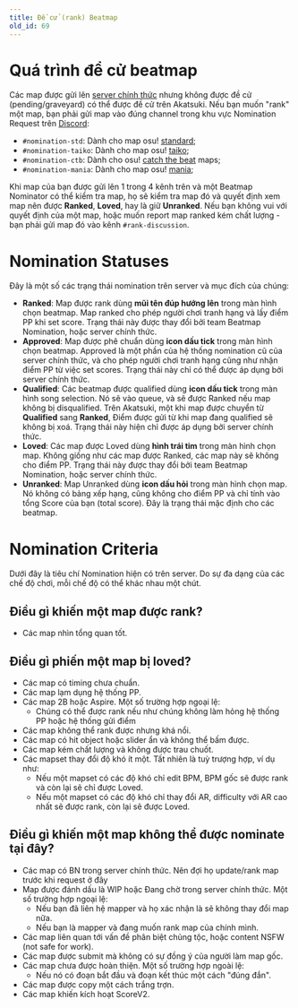 ```yaml
---
title: Đề cử (rank) Beatmap
old_id: 69
---
```


# Quá trình để cử beatmap
Các map được gửi lên [server chính thức](https://osu.ppy.sh) nhưng không được đề cử (pending/graveyard) có thể được đề cử trên Akatsuki. Nếu bạn muốn "rank" một map, bạn phải gửi map vào đúng channel trong khu vực Nomination Request trên [Discord](https://akatsuki.gg/discord):

- `#nomination-std`: Dành cho map osu! [standard](https://osu.ppy.sh/wiki/en/Game_mode/osu!);
- `#nomination-taiko`: Dành cho map osu! [taiko](https://osu.ppy.shwiki/en/Game_mode/osu!taiko);
- `#nomination-ctb`: Dành cho osu! [catch the beat](https://osu.ppy.sh/wiki/en/Game_mode/osu!catch) maps;
- `#nomination-mania`: Dành cho map osu! [mania](https://osu.ppy.sh/wiki/en/Game_mode/osu!mania);

Khi map của bạn được gửi lên 1 trong 4 kênh trên và một Beatmap Nominator có thể kiểm tra map, họ sẽ kiểm tra map đó và quyết định xem map nên được **Ranked**, **Loved**, hay là giữ **Unranked**. Nếu bạn không vui với quyết định của một map, hoặc muốn report map ranked kém chất lượng - bạn phải gửi map đó vào kênh `#rank-discussion`.

# Nomination Statuses
Đây là một số các trạng thái nomination trên server và mục đích của chúng:

- **Ranked**: Map được rank dùng **mũi tên đúp hướng lên** trong màn hình chọn beatmap. Map ranked cho phép người chơi tranh hạng và lấy điểm PP khi set score. Trạng thái này được thay đổi bởi team Beatmap Nomination, hoặc server chính thức.
- **Approved**: Map được phê chuẩn dùng **icon dấu tick** trong màn hình chọn beatmap. Approved là một phần của hệ thống nomination cũ của server chính thức, và cho phép người chơi tranh hạng cũng như nhận điểm PP từ việc set scores. Trạng thái này chỉ có thể được áp dụng bởi server chính thức.
- **Qualified**: Các beatmap được qualified dùng **icon dấu tick** trong màn hình song selection. Nó sẽ vào queue, và sẽ được Ranked nếu map không bị disqualified. Trên Akatsuki, một khi map được chuyển từ **Qualified** sang **Ranked**, Điểm được gửi từ khi map đang qualified sẽ không bị xoá. Trạng thái này hiện chỉ được áp dụng bởi server chính thức.
- **Loved**: Các map được Loved dùng **hình trái tim** trong màn hình chọn map. Không giống như các map được Ranked, các map này sẽ không cho điểm PP. Trạng thái này được thay đổi bởi team Beatmap Nomination, hoặc server chính thức.
- **Unranked**: Map Unranked dùng **icon dấu hỏi** trong màn hình chọn map. Nó không có bảng xếp hạng, cũng không cho điểm PP và chỉ tính vào tổng Score của bạn (total score). Đây là trạng thái mặc định cho các beatmap.

# Nomination Criteria
Dưới đây là tiêu chí Nomination hiện có trên server. Do sự đa dạng của các chế độ chơi, mỗi chế độ có thể khác nhau một chút.

## Điều gì khiến một map được rank?
- Các map nhìn tổng quan tốt.

## Điều gì phiến một map bị loved?
- Các map có timing chưa chuẩn.
- Các map lạm dụng hệ thống PP.
- Các map 2B hoặc Aspire. Một số trường hợp ngoại lệ:
  - Chúng có thể được rank nếu như chúng không làm hỏng hệ thống PP hoặc hệ thống gửi điểm
- Các map không thể rank được nhưng khá nổi.
- Các map có hit object hoặc slider ẩn và không thể bấm được.
- Các map kém chất lượng và không được trau chuốt.
- Các mapset thay đổi độ khó ít một. Tất nhiên là tuỳ trượng hợp, ví dụ như:
  - Nếu một mapset có các độ khó chỉ edit BPM, BPM gốc sẽ được rank và còn lại sẽ chỉ được Loved. 
  - Nếu một mapset có các độ khó chỉ thay đổi AR, difficulty với AR cao nhất sẽ được rank, còn lại sẽ được Loved. 

## Điều gì khiến một map không thể được nominate tại đây?
- Các map có BN trong server chính thức. Nên đợi họ update/rank map trước khi request ở đây
- Map được đánh dấu là WIP hoặc Đang chờ trong server chính thức. Một số trường hợp ngoại lệ:
  - Nếu bạn đã liên hệ mapper và họ xác nhận là sẽ không thay đổi map nữa.
  - Nếu bạn là mapper và đang muốn rank map của chính mình.
- Các map liên quan tới vấn đề phân biệt chủng tộc, hoặc content NSFW (not safe for work).
- Các map được submit mà không có sự đồng ý của người làm map gốc.
- Các map chưa được hoàn thiện. Một số trường hợp ngoài lệ:
  - Nếu nó có đoạn bắt đầu và đoạn kết thúc một cách "đúng đắn".
- Các map được copy một cách trắng trợn.
- Các map khiến kích hoạt ScoreV2.
